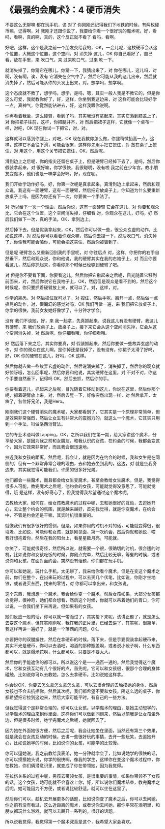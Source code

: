 # 《最强约会魔术》：4 硬币消失

不要这么无聊嘛 都在玩手机，诶 对了 你刚刚还记得我们下地铁的时候，有两枚硬币嘛，记得啊，对 我刚才还跟你说了，我要给你看一个很好玩的魔术呢，好，看吗，看啊，真的啊，真的，这个反正就不看了 看吗，看啊。

好吧，这样，这个是我之前一个朋友交给我的，OK，一会儿呢，这枚硬币会从这个位置，大概这个位置，这个空间，对 消失掉 这儿，OK 你自己看好了，自己看，放在手里，来 吹口气，来 过来吹口气，过来 吹一下。

就消失掉了，你猜它在哪儿，你猜一下，我猜出来了，对 你在哪儿，这儿吗，对啊，没有啊，诶，没有 它消失在空气中了，然后它可能从我的这儿出来，然后就消失掉了，然后可能从你的头发上出来，对，想学吗，想学啊。

这个态度就不教了，想学吗，想学，是吗，嗯，其实一般人我是不教它的，但是你这么可爱，我就教你好了，好，这样，你坐到我这边来，对 这样可能会比较好学一点，真神气，你竟然能钻进去，好，这样我跟你说啊。

你再看着我坐，这么硬臂，看到了吗，其实我没有拿起来，其实它落到膝盖上了，对 你把裙子往前，这样，你把腿并齐，对 然后把裙子这样，它就像一个桌布一样，对吧，OK 现在你试一下把它，对，对。

这样就可以落到你腿上，对吧，OK 现在我教你怎么做，你腿稍微抬高一点，这样，这样它不会往下滑，可能会很累，这样你先用手把它摁住，对 放在桌子上摁住，对 用这个，用这个关节把它摁住，OK，然后呢。

滑到边上之后呢，你的指尖还留在桌子上，但是硬臂已经掉下去了，是吗，然后你假装拿起来，对 很好嘛，你学很快，我很聪明，没有啦 我之前在少年宫，教小朋友变魔术，他们也是一味学会好吗，好，现在呢。

我们开始学动作好吗，好，你第一次呢是真拿起来，真滑到边上拿起来，然后和观众说，我这有一面硬臂，这有一面硬臂，然后把它放桌子上，你知道为什么要重新放桌子上吗，是因为你还有下一次，你要做一个手法了。

对 所以给下一次一个理由，然后你说，这有一面硬臂 它会在这儿，对 你要和观众比，它会在这个位置，这个空间消失掉，仔细看 对，你观众在这儿，好吗，好 然后我们做下一次，真的手法，OK，拿到边上。

然后掉下去，但是假装拿起来，OK，然后你可以做一些，很公众玄虚的动作，比如说这样，对 然后你可以看着你观众嘛，然后你去捏一下，然后吹口气，消失掉了，你像我可能会骗你，可能会把这夹住，然后你被骗到了。

但是呢 硬臂怎么又重新回到我的手里呢，对 你往后点 对，这样，你把你的右手自然垂下，然后和观众说，你和他说，我的硬臂其实在我的右袖子上，对 而且你要看这儿，然后你抓起来，你看你那个时候已经够到硬臂了吧。

对 但是你不要看下面，你要看这儿，然后你把它揪起来之后呢，目光随着它移到前面来，对，然后你说它在我袖子上，OK，然后但是观众是看不到的，然后这个时候呢，你只要抓着硬臂放上来，就可以了，对，这样，对。

你学的熟悉，对 然后捏住就可以了，对 捏住，然后手呢，离开一点，然后做一点摇晃的动作，对，很魔幻的感觉对吗，OK 我们再做一遍，来 我们把它放桌子上，你学的很快，我前女友她好像学了，十分钟才学会。

没有 我们不谈她，好，来 我一起拿，先真抓起来，说我这儿有没有硬臂，我这儿有硬臂，来 我们放桌子上，放桌子上，接下来它会从这个空间消失掉，它会从这个空间消失掉，对 然后呢，你仔细看哦，你仔细看哦。

好 然后落下来之后，其实你要真，对 假装抓起来，然后你要做一些故弄玄虚的动作，对 你的观众在这儿啊，是你掉还是我掉了，没有没有，你裙子太滑了好吗，好，OK 你的硬臂在这儿，好吗，OK 这样。

然后你就去做一些故弄玄虚的动作，然后说消失掉了，消失掉了，然后你的观众就好惊讶哦，怎么回事呢，然后你要和他说，其实硬臂在这里，对 不对不对，你这个手要自然垂下，记得吗 OK，然后去抓，然后你的手。

你要看着这儿，抓起来之后呢，目光随着它移动到这儿，你说在这里，然后你那个呢，抓着硬臂放上来，对，然后去晃一下，好像突然出现一样，对 然后拿开，太棒了，各位好兄弟，我是Hero。

刚刚我们这个硬臂消失的魔术呢，大家都看到了，它其实是一个原理非常简单，但是效果非常强烈，然后让女生有非常大的震撼力的，就这么一个魔术，它其实只用到一个手法，叫做洛西消臂法。

它的专业术语叫做Lapping，OK，之所以我们在第一期，给大家讲这个魔术，分享给大家，是因为我之前和女朋友，和我认识的女孩，在约会的时候，我都会变这个，因为它效果非常好，而且我会很迅速地。

拉近我和女孩的距离，然后呢，我会让，就是因为在约会的时候，我和女生是在同侧的，但有一个非常非常合理的理由，去和她去坐到我的，这边，对 就是坐我旁边来，其实我觉得可能我们，许愿的很多好兄弟。

他们都会一些魔术，而且都会给女生变魔术，甚至会教给女生魔术，但是，我觉得很多人可能，教完魔术之后呢，他约会的女孩，可能就觉得没意思了，可能就觉得，哦 是这样，没有好奇心了，但我觉得我希望通过这个魔术呢。

去教给大家，如何在，给女孩教魔术的过程中呢，去和她很好的互动，去逗她开心，去让整个约会的氛围，就是越来越好，首先我觉得，就是你变魔术，在约会中，不管是约会还是干嘛，其实时机很重要的。

就像我们有很多很好的惯例，但是，如果你用的时机不对的话，可能就变得很，很垃圾，比如说，可能你和女孩，就是刚见面，第一次约会，然后你就和她说，哎 我好想抱着你，然后在我的阳台上，看星星数月亮，可能就。

你笑了，可能就很奇怪，然后所以说，就需要一个很，很确切的时机，很合适的时机，比如说你和女孩吃饭的时候，你刚点完单，然后比较无聊，等餐的时候，或者说你和女孩，在面对面约会，突然没有话题，你们都在玩手机。

你可以和她说，玩什么手机，太无聊了，我来给你看个魔术，但是在变这个魔术之前，你们在整个，在出来玩的过程中，可以去买几个伏笔，比如说，你刚才坐地铁，或者说买东西，找来的零钱，对 你都可以拿出来，和女孩说。

这个东西，我想想一个魔术，我会给你变一个魔术，然后女孩如果，大部分女孩都会觉得，很神奇，她们都会想看，然后这个时候，你就可以吊着她们的胃口，你可以说，一会我们坐下来再说，但如果有的女孩。

她们反应一般的话，你可以就一带而过了，其实接下来呢，该讲正题了，就是怎么去变这个魔术，但其实刚刚呢，我在我的正片里，已经去讲了，其实呢，很简单，我这样再讲一遍好了，就是一个落西的问题，OK。

你要把你的双腿摒住，然后在拿硬币的时候，落下来，但是手要假装拿起硬币来，其实不光是硬币，你可以去酒吧，喝酒的那种瓶盖啊，或者说小骰子啊，什么东西都可以，就是爆米花啊，什么都可以，只要是不要太大。

然后你的手能遮住的都可以，所以说这个是一一通百一通的，然后我觉得这个魔术，它和女孩互动有几个很好的点，首先呢，它可以和女孩很，很那个合理的身体碰触，比如说你可以去教她，怎么去拿硬币，比如说她这样拿。

你会说OK，你要去怎么拿怎么拿怎么拿，可以去很合理的去触摸她的身体，然后女孩也不会去抗拒你，然后其次呢，我们都希望不要和女孩，隔这么远的桌子，你都希望把它拉到这边来，然后大家可能平时，有自己的一些方法。

但我觉得这个是非常合理的，你可以让女孩，以学魔术的理由，是她主动想学的，以学魔术的理由来到你里面，这样你们可以做到同侧来，然后以前我是让女孩坐外边，但是很多时候，她学完魔术之后呢，她就回去了。

因为她在外面她很方便，然后之后呢，我会让她坐在里面，当然还有第三个效果，就是我会在女孩互动的时候，去讲一些很好玩的事情，去开一些玩笑，去逗她开心，比如说她学的时候，比如说你的女孩，可能学的比较慢。

你可以逗她说，我之前教给我表弟，她一分钟就学会了，比如说她学的很快的话，你可以摸摸她头说，你学的很快啊，像我的学生，这样你在变这个魔术过程中，你在教她，你们俩潜意识里，就变成了你在带领她，因为我觉得。

在拉伤关系的过程中呢，男孩去带领女孩，是很重要的事情，如果你带领不了女孩的话，这个女孩，她可能就不会喜欢上你，好，所以说你们魔术结束，教完魔术之后呢，她可能因为不方便，或者说比较舒适，就可以坐在这里了。

然后你们可以，趁机去开展更多的话题，比如说你变了魔术之后，你可以去问她，你之前有没有看过，这么近距离的魔术，或者说你去问她，那你平常在酒吧里，和朋友都玩什么游戏，就可以去展开一系列的，很好的话题。

所以说我觉得，我觉得第一个魔术究竟是这个，我希望大家会喜欢。